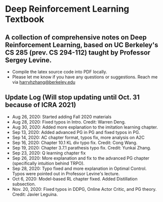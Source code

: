 # Deep Reinforcement Learning Textbook
## A collection of comprehensive notes on Deep Reinforcement Learning, based on UC Berkeley's CS 285 (prev. CS 294-112) taught by Professor Sergey Levine.
* Compile the latex source code into PDF locally.
* Please let me know if you have any questions or suggestions. Reach me via <harryhzhang@berkeley.edu>
## Update Log (Will stop updating until Oct. 31 because of ICRA 2021)
* Aug 26, 2020: Started adding Fall 2020 materials
* Aug 28, 2020: Fixed typos in Intro. Credit: Warren Deng.
* Aug 30, 2020: Added more explanation to the imitation learning chapter.
* Sep 13, 2020: Added advanced PG in PG and fixed typos in PG.
* Sep 14, 2020: AC chapter format, typos fix, more analysis on A2C
* Sep 16, 2020: Chapter 10.1 KL div typo fix. Credit: Cong Wang.
* Sep 19, 2020: Chapter 3.7.1 parathesis typo fix. Credit: Yunkai Zhang.
* Sep 23, 2020: Q learning chapter fix
* Sep 26, 2020: More explanation and fix to the advanced PG chapter (specifically intuition behind TRPO).
* Sep 28, 2020: Typo fixed and more explanation in Optimal Control. Typos were pointed out in Professor Levine's lecture.
* Oct 6, 2020: Model-based RL chapter fixed. Added Distillation subsection.
* Nov. 20, 2020: Fixed typos in DDPG, Online Actor Critic, and PG theory. Credit: Javier Leguina.
